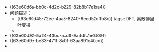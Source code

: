 - ((63e60d6a-bb0c-4d2c-b229-82b8b17e1ba4))
- 问题描述：
	- ((63e60d45-72ee-4aa8-8240-6ecd52cffb8c))
	  tags:: DFT, 离散傅里叶变换
	-
- ((63e60d92-8a24-43bc-acd6-9a4dfc1e6409))
- ((63e60d9e-be33-471f-8a0f-63aa891c40cd))
-